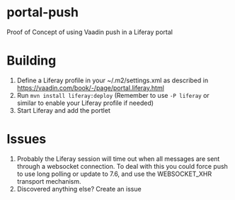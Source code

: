 # portal-push
Proof of Concept of using Vaadin push in a Liferay portal

# Building
1. Define a Liferay profile in your ~/.m2/settings.xml as described in https://vaadin.com/book/-/page/portal.liferay.html
2. Run ```mvn install liferay:deploy``` (Remember to use ```-P liferay``` or similar to enable your Liferay profile if needed)
3. Start Liferay and add the portlet

# Issues
1. Probably the Liferay session will time out when all messages are sent through a websocket connection. To deal with this you could force push to use long polling or update to 7.6, and use the WEBSOCKET_XHR transport mechanism.
2. Discovered anything else? Create an issue
